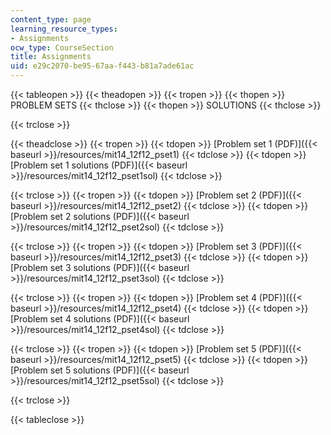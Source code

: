```yaml
---
content_type: page
learning_resource_types:
- Assignments
ocw_type: CourseSection
title: Assignments
uid: e29c2070-be95-67aa-f443-b81a7ade61ac
---
```


{{< tableopen >}}
{{< theadopen >}}
{{< tropen >}}
{{< thopen >}}
PROBLEM SETS
{{< thclose >}}
{{< thopen >}}
SOLUTIONS
{{< thclose >}}

{{< trclose >}}

{{< theadclose >}}
{{< tropen >}}
{{< tdopen >}}
[Problem set 1 (PDF)]({{< baseurl >}}/resources/mit14_12f12_pset1)
{{< tdclose >}}
{{< tdopen >}}
[Problem set 1 solutions (PDF)]({{< baseurl >}}/resources/mit14_12f12_pset1sol)
{{< tdclose >}}

{{< trclose >}}
{{< tropen >}}
{{< tdopen >}}
[Problem set 2 (PDF)]({{< baseurl >}}/resources/mit14_12f12_pset2)
{{< tdclose >}}
{{< tdopen >}}
[Problem set 2 solutions (PDF)]({{< baseurl >}}/resources/mit14_12f12_pset2sol)
{{< tdclose >}}

{{< trclose >}}
{{< tropen >}}
{{< tdopen >}}
[Problem set 3 (PDF)]({{< baseurl >}}/resources/mit14_12f12_pset3)
{{< tdclose >}}
{{< tdopen >}}
[Problem set 3 solutions (PDF)]({{< baseurl >}}/resources/mit14_12f12_pset3sol)
{{< tdclose >}}

{{< trclose >}}
{{< tropen >}}
{{< tdopen >}}
[Problem set 4 (PDF)]({{< baseurl >}}/resources/mit14_12f12_pset4)
{{< tdclose >}}
{{< tdopen >}}
[Problem set 4 solutions (PDF)]({{< baseurl >}}/resources/mit14_12f12_pset4sol)
{{< tdclose >}}

{{< trclose >}}
{{< tropen >}}
{{< tdopen >}}
[Problem set 5 (PDF)]({{< baseurl >}}/resources/mit14_12f12_pset5)
{{< tdclose >}}
{{< tdopen >}}
[Problem set 5 solutions (PDF)]({{< baseurl >}}/resources/mit14_12f12_pset5sol)
{{< tdclose >}}

{{< trclose >}}

{{< tableclose >}}